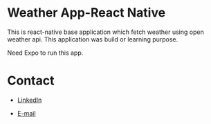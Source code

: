 # Weather App-React Native
This is react-native base application which fetch weather using open weather api. This application was build or learning purpose.

Need Expo to run this app.


# Contact
- [LinkedIn](https://www.linkedin.com/in/ali-babaei-709684167)

- [E-mail](mailto:ali.babaei69@yahoo.com)
